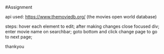 #Assignment

api used: https://www.themoviedb.org/      (the movies open world database)


steps:
hover each element to edit; after making changes close focused div;
enter movie name on searchbar;
goto bottom and click change page to go to next page;

thankyou
